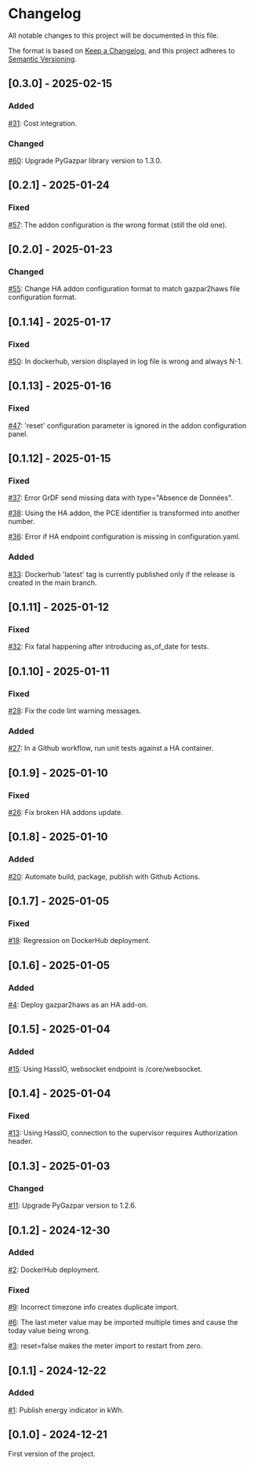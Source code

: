 # Changelog

All notable changes to this project will be documented in this file.

The format is based on [Keep a Changelog](https://keepachangelog.com/en/1.0.0/),
and this project adheres to [Semantic Versioning](https://semver.org/spec/v2.0.0.html).

## [0.3.0] - 2025-02-15

### Added

[#31](https://github.com/ssenart/gazpar2haws/issues/31): Cost integration.

### Changed

[#60](https://github.com/ssenart/gazpar2haws/issues/60): Upgrade PyGazpar library version to 1.3.0.

## [0.2.1] - 2025-01-24

### Fixed

[#57](https://github.com/ssenart/gazpar2haws/issues/57): The addon configuration is the wrong format (still the old one).

## [0.2.0] - 2025-01-23

### Changed

[#55](https://github.com/ssenart/gazpar2haws/issues/55): Change HA addon configuration format to match gazpar2haws file configuration format.

## [0.1.14] - 2025-01-17

### Fixed

[#50](https://github.com/ssenart/gazpar2haws/issues/50): In dockerhub, version displayed in log file is wrong and always N-1.

## [0.1.13] - 2025-01-16

### Fixed

[#47](https://github.com/ssenart/gazpar2haws/issues/47): 'reset' configuration parameter is ignored in the addon configuration panel.

## [0.1.12] - 2025-01-15

### Fixed

[#37](https://github.com/ssenart/gazpar2haws/issues/37): Error GrDF send missing data with type="Absence de Données".

[#38](https://github.com/ssenart/gazpar2haws/issues/38): Using the HA addon, the PCE identifier is transformed into another number.

[#36](https://github.com/ssenart/gazpar2haws/issues/36): Error if HA endpoint configuration is missing in configuration.yaml.

### Added

[#33](https://github.com/ssenart/gazpar2haws/issues/33): Dockerhub 'latest' tag is currently published only if the release is created in the main branch.

## [0.1.11] - 2025-01-12

### Fixed

[#32](https://github.com/ssenart/gazpar2haws/issues/32): Fix fatal happening after introducing as_of_date for tests.

## [0.1.10] - 2025-01-11

### Fixed

[#28](https://github.com/ssenart/gazpar2haws/issues/28): Fix the code lint warning messages.

### Added

[#27](https://github.com/ssenart/gazpar2haws/issues/27): In a Github workflow, run unit tests against a HA container.

## [0.1.9] - 2025-01-10

### Fixed

[#26](https://github.com/ssenart/gazpar2haws/issues/26): Fix broken HA addons update.

## [0.1.8] - 2025-01-10

### Added

[#20](https://github.com/ssenart/gazpar2haws/issues/20): Automate build, package, publish with Github Actions.

## [0.1.7] - 2025-01-05

### Fixed

[#18](https://github.com/ssenart/gazpar2haws/issues/18): Regression on DockerHub deployment.

## [0.1.6] - 2025-01-05

### Added

[#4](https://github.com/ssenart/gazpar2haws/issues/4): Deploy gazpar2haws as an HA add-on.

## [0.1.5] - 2025-01-04

### Added

[#15](https://github.com/ssenart/gazpar2haws/issues/15): Using HassIO, websocket endpoint is /core/websocket.

## [0.1.4] - 2025-01-04

### Fixed

[#13](https://github.com/ssenart/gazpar2haws/issues/13): Using HassIO, connection to the supervisor requires Authorization header.

## [0.1.3] - 2025-01-03

### Changed

[#11](https://github.com/ssenart/gazpar2haws/issues/11): Upgrade PyGazpar version to 1.2.6.

## [0.1.2] - 2024-12-30

### Added

[#2](https://github.com/ssenart/gazpar2haws/issues/2): DockerHub deployment.

### Fixed

[#9](https://github.com/ssenart/gazpar2haws/issues/9): Incorrect timezone info creates duplicate import.

[#6](https://github.com/ssenart/gazpar2haws/issues/6): The last meter value may be imported multiple times and cause the today value being wrong.

[#3](https://github.com/ssenart/gazpar2haws/issues/3): reset=false makes the meter import to restart from zero.

## [0.1.1] - 2024-12-22

### Added

[#1](https://github.com/ssenart/gazpar2haws/issues/1): Publish energy indicator in kWh.

## [0.1.0] - 2024-12-21

First version of the project.
